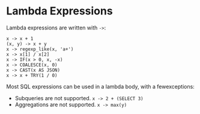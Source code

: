 
Lambda Expressions
==================

Lambda expressions are written with `->`:

    x -> x + 1
    (x, y) -> x + y
    x -> regexp_like(x, 'a+')
    x -> x[1] / x[2]
    x -> IF(x > 0, x, -x)
    x -> COALESCE(x, 0)
    x -> CAST(x AS JSON)
    x -> x + TRY(1 / 0)

Most SQL expressions can be used in a lambda body, with a fewexceptions:

-   Subqueries are not supported. `x -> 2 + (SELECT 3)`
-   Aggregations are not supported. `x -> max(y)`
